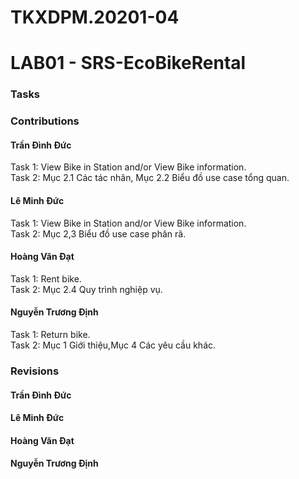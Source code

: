 # TKXDPM.20201-04
<H1>LAB01 - SRS-EcoBikeRental</H1>
<H3>Tasks</H3>

<H3>Contributions</H3>

<H4>Trần Đình Đức</H4>
  <div>Task 1: View Bike in Station and/or View Bike information.<br>
  Task 2: Mục 2.1 Các tác nhân, Mục 2.2 Biểu đồ use case tổng quan.</Div>
<H4>Lê Minh Đức</H4>
  <Div>Task 1: View Bike in Station and/or View Bike information.<br>
  Task 2: Mục 2,3 Biểu đồ use case phân rã.</Div>
<H4>Hoàng Văn Đạt</H4>
  <Div>Task 1: Rent bike.<br>
  Task 2: Mục 2.4 Quy trình nghiệp vụ.</Div>
<H4>Nguyễn Trương Định</H4>
  <Div>Task 1: Return bike.<br>
  Task 2: Mục 1 Giới thiệu,Mục 4 Các yêu cầu khác.</Div>

<H3>Revisions</H3>

<H4>Trần Đình Đức</H4>

<H4>Lê Minh Đức</H4>

<H4>Hoàng Văn Đạt</H4>

<H4>Nguyễn Trương Định</H4>


